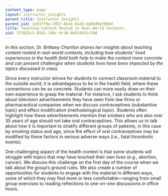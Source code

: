 ```yaml
---
content_type: page
layout: instructor_insights
parent_title: Instructor Insights
parent_uid: 1d31ff9a-2057-8b3e-61d4-bdbbd0ef00e0
title: Teaching Content Rooted in Real-World Contexts
uid: 373825c5-85b2-148c-9c10-6b519431c70d
---
```


_In this section, Dr. Brittany Charlton shares her insights about teaching content rooted in real-world contexts, including how students’ lived experiences in the health field both help to make the content more concrete and can present challenges when students lives have been impacted by the topics discussed in class._

Since every instructor strives for students to connect classroom material to the outside world, it is advantageous to be in the health field, where these connections can be so concrete. Students can more easily draw on their own experience to grasp the material. For instance, I ask students to think about television advertisements they have seen from law firms or pharmaceutical companies when we discuss contraceptives (substantive topic) and effect modification (methodological topic). Students often highlight how these advertisements mention that smokers who are also over 35 years of age should not take oral contraceptives. This allows us to talk about how it is important to stratify different groups of patients, in this case by smoking status and age, since the effect of oral contraceptives may be modified by these factors in serious adverse ways (i.e., fatal thrombotic events).

One challenging aspect of the health context is that some students will struggle with topics that may have touched their own lives (e.g., abortion, cancer). We discuss this challenge on the first day of the course when we talk about the group’s ground rules. We also create a number of opportunities for students to engage with the material in different ways, some of which they may find more or less comfortable—ranging from small group exercises to reading reflections to one-on-one discussions in office hours.